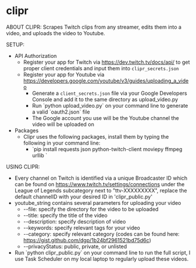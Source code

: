 # clipr
ABOUT CLIPR:
Scrapes Twitch clips from any streamer, edits them into a video, and uploads the video to Youtube.

SETUP:
  - API Authorization
    - Register your app for Twitch via https://dev.twitch.tv/docs/api/ to get proper client credentials and input them into `clipr_secrets.json`
    - Register your app for Youtube via https://developers.google.com/youtube/v3/guides/uploading_a_video
      - Generate a `client_secrets.json` file via your Google Developers Console and add it to the same directory as upload_video.py
      - Run \`python upload_video.py\` on your command line to generate a valid \`oauth2.json\` file
      - The Google account you use will be the Youtube channel the video will be uploaded on
  - Packages
    - Clipr uses the following packages, install them by typing the following in your command line:
      - \`pip install requests json python-twitch-client moviepy ffmpeg urllib \`
      
USING CLIPR:
  - Every channel on Twitch is identified via a unique Broadcaster ID which can be found on https://www.twitch.tv/settings/connections under the
    League of Legends subcategory next to "ttv-XXXXXXXXX", replace the default channelID with your desired ID in 'clipr_public.py'
  - youtube_string contains several parameters for uploading your video
    - --file: specify the directory for the video to be uploaded
    - --title: specify the title of the video
    - --description: specify description of video
    - --keywords: specify relevant tags for your video
    - --category: specify relevant category (codes can be found here: https://gist.github.com/dgp/1b24bf2961521bd75d6c)
    - --privacyStatus: public, private, or unlisted
  - Run \`python clipr_public.py\` on your command line to run the full script, I use Task Scheduler on my local laptop to regularly upload these videos.
 
